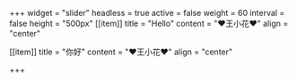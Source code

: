 +++
widget = "slider"
headless = true
active = false
weight = 60
interval = false
height = "500px"
[[item]]
    title = "Hello"
    content = ":heart:王小花:heart:"
    align = "center"

[[item]]
    title = "你好"
    content = ":heart:王小花:heart:"
    align = "center"

+++